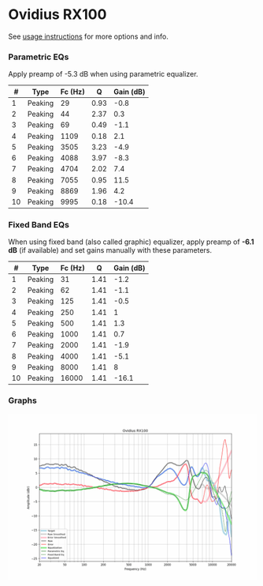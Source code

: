 # Ovidius RX100
See [usage instructions](https://github.com/jaakkopasanen/AutoEq#usage) for more options and info.

### Parametric EQs
Apply preamp of -5.3 dB when using parametric equalizer.

|   # | Type    |   Fc (Hz) |    Q |   Gain (dB) |
|-----|---------|-----------|------|-------------|
|   1 | Peaking |        29 | 0.93 |        -0.8 |
|   2 | Peaking |        44 | 2.37 |         0.3 |
|   3 | Peaking |        69 | 0.49 |        -1.1 |
|   4 | Peaking |      1109 | 0.18 |         2.1 |
|   5 | Peaking |      3505 | 3.23 |        -4.9 |
|   6 | Peaking |      4088 | 3.97 |        -8.3 |
|   7 | Peaking |      4704 | 2.02 |         7.4 |
|   8 | Peaking |      7055 | 0.95 |        11.5 |
|   9 | Peaking |      8869 | 1.96 |         4.2 |
|  10 | Peaking |      9995 | 0.18 |       -10.4 |

### Fixed Band EQs
When using fixed band (also called graphic) equalizer, apply preamp of **-6.1 dB** (if available) and set gains manually with these parameters.

|   # | Type    |   Fc (Hz) |    Q |   Gain (dB) |
|-----|---------|-----------|------|-------------|
|   1 | Peaking |        31 | 1.41 |        -1.2 |
|   2 | Peaking |        62 | 1.41 |        -1.1 |
|   3 | Peaking |       125 | 1.41 |        -0.5 |
|   4 | Peaking |       250 | 1.41 |         1   |
|   5 | Peaking |       500 | 1.41 |         1.3 |
|   6 | Peaking |      1000 | 1.41 |         0.7 |
|   7 | Peaking |      2000 | 1.41 |        -1.9 |
|   8 | Peaking |      4000 | 1.41 |        -5.1 |
|   9 | Peaking |      8000 | 1.41 |         8   |
|  10 | Peaking |     16000 | 1.41 |       -16.1 |

### Graphs
![](./Ovidius%20RX100.png)
